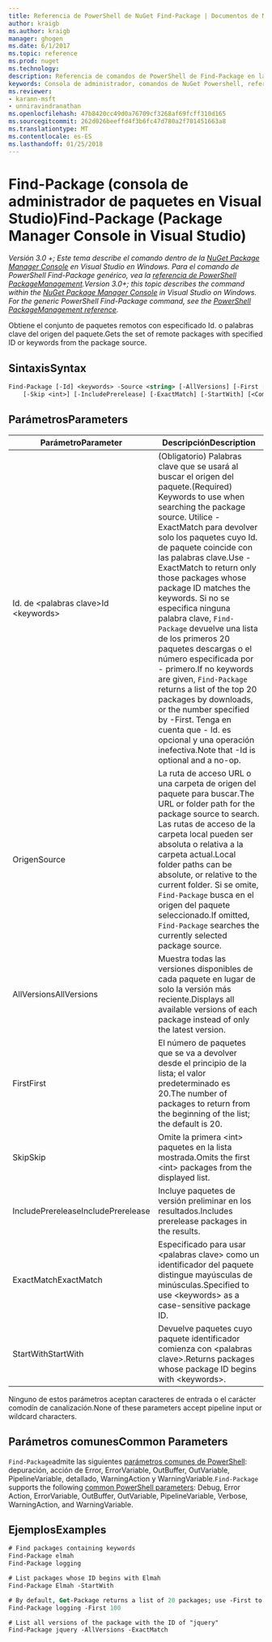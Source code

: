 ```yaml
---
title: Referencia de PowerShell de NuGet Find-Package | Documentos de Microsoft
author: kraigb
ms.author: kraigb
manager: ghogen
ms.date: 6/1/2017
ms.topic: reference
ms.prod: nuget
ms.technology: 
description: Referencia de comandos de PowerShell de Find-Package en la consola de administrador de paquetes de NuGet en Visual Studio.
keywords: Consola de administrador, comandos de NuGet Powershell, referencia de NuGet Powershell, Find-Package de paquete de NuGet
ms.reviewer:
- karann-msft
- unniravindranathan
ms.openlocfilehash: 47b8420cc49d0a76709cf3268af69fcff310d165
ms.sourcegitcommit: 262d026beeffd4f3b6fc47d780a2f701451663a8
ms.translationtype: MT
ms.contentlocale: es-ES
ms.lasthandoff: 01/25/2018
---
```

# <a name="find-package-package-manager-console-in-visual-studio"></a><span data-ttu-id="bc896-104">Find-Package (consola de administrador de paquetes en Visual Studio)</span><span class="sxs-lookup"><span data-stu-id="bc896-104">Find-Package (Package Manager Console in Visual Studio)</span></span>

<span data-ttu-id="bc896-105">*Versión 3.0 +; Este tema describe el comando dentro de la [NuGet Package Manager Console](Package-Manager-Console.md) en Visual Studio en Windows. Para el comando de PowerShell Find-Package genérico, vea la [referencia de PowerShell PackageManagement](/powershell/module/packagemanagement/?view=powershell-6).*</span><span class="sxs-lookup"><span data-stu-id="bc896-105">*Version 3.0+; this topic describes the command within the [NuGet Package Manager Console](Package-Manager-Console.md) in Visual Studio on Windows. For the generic PowerShell Find-Package command, see the [PowerShell PackageManagement reference](/powershell/module/packagemanagement/?view=powershell-6).*</span></span>

<span data-ttu-id="bc896-106">Obtiene el conjunto de paquetes remotos con especificado Id. o palabras clave del origen del paquete.</span><span class="sxs-lookup"><span data-stu-id="bc896-106">Gets the set of remote packages with specified ID or keywords from the package source.</span></span>

## <a name="syntax"></a><span data-ttu-id="bc896-107">Sintaxis</span><span class="sxs-lookup"><span data-stu-id="bc896-107">Syntax</span></span>

```ps
Find-Package [-Id] <keywords> -Source <string> [-AllVersions] [-First [<int>]]
    [-Skip <int>] [-IncludePrerelease] [-ExactMatch] [-StartWith] [<CommonParameters>]
```

## <a name="parameters"></a><span data-ttu-id="bc896-108">Parámetros</span><span class="sxs-lookup"><span data-stu-id="bc896-108">Parameters</span></span>

| <span data-ttu-id="bc896-109">Parámetro</span><span class="sxs-lookup"><span data-stu-id="bc896-109">Parameter</span></span> | <span data-ttu-id="bc896-110">Descripción</span><span class="sxs-lookup"><span data-stu-id="bc896-110">Description</span></span> |
| --- | --- |
| <span data-ttu-id="bc896-111">Id. de &lt;palabras clave&gt;</span><span class="sxs-lookup"><span data-stu-id="bc896-111">Id &lt;keywords&gt;</span></span> | <span data-ttu-id="bc896-112">(Obligatorio) Palabras clave que se usará al buscar el origen del paquete.</span><span class="sxs-lookup"><span data-stu-id="bc896-112">(Required) Keywords to use when searching the package source.</span></span> <span data-ttu-id="bc896-113">Utilice - ExactMatch para devolver solo los paquetes cuyo Id. de paquete coincide con las palabras clave.</span><span class="sxs-lookup"><span data-stu-id="bc896-113">Use -ExactMatch to return only those packages whose package ID matches the keywords.</span></span> <span data-ttu-id="bc896-114">Si no se especifica ninguna palabra clave, `Find-Package` devuelve una lista de los primeros 20 paquetes descargas o el número especificada por - primero.</span><span class="sxs-lookup"><span data-stu-id="bc896-114">If no keywords are given, `Find-Package` returns a list of the top 20 packages by downloads, or the number specified by -First.</span></span> <span data-ttu-id="bc896-115">Tenga en cuenta que - Id. es opcional y una operación inefectiva.</span><span class="sxs-lookup"><span data-stu-id="bc896-115">Note that -Id is optional and a no-op.</span></span> |
| <span data-ttu-id="bc896-116">Origen</span><span class="sxs-lookup"><span data-stu-id="bc896-116">Source</span></span> | <span data-ttu-id="bc896-117">La ruta de acceso URL o una carpeta de origen del paquete para buscar.</span><span class="sxs-lookup"><span data-stu-id="bc896-117">The URL or folder path for the package source to search.</span></span> <span data-ttu-id="bc896-118">Las rutas de acceso de la carpeta local pueden ser absoluta o relativa a la carpeta actual.</span><span class="sxs-lookup"><span data-stu-id="bc896-118">Local folder paths can be absolute, or relative to the current folder.</span></span> <span data-ttu-id="bc896-119">Si se omite, `Find-Package` busca en el origen del paquete seleccionado.</span><span class="sxs-lookup"><span data-stu-id="bc896-119">If omitted, `Find-Package` searches the currently selected package source.</span></span> |
| <span data-ttu-id="bc896-120">AllVersions</span><span class="sxs-lookup"><span data-stu-id="bc896-120">AllVersions</span></span> | <span data-ttu-id="bc896-121">Muestra todas las versiones disponibles de cada paquete en lugar de solo la versión más reciente.</span><span class="sxs-lookup"><span data-stu-id="bc896-121">Displays all available versions of each package instead of only the latest version.</span></span> |
| <span data-ttu-id="bc896-122">First</span><span class="sxs-lookup"><span data-stu-id="bc896-122">First</span></span> | <span data-ttu-id="bc896-123">El número de paquetes que se va a devolver desde el principio de la lista; el valor predeterminado es 20.</span><span class="sxs-lookup"><span data-stu-id="bc896-123">The number of packages to return from the beginning of the list; the default is 20.</span></span> |
| <span data-ttu-id="bc896-124">Skip</span><span class="sxs-lookup"><span data-stu-id="bc896-124">Skip</span></span> | <span data-ttu-id="bc896-125">Omite la primera &lt;int&gt; paquetes en la lista mostrada.</span><span class="sxs-lookup"><span data-stu-id="bc896-125">Omits the first &lt;int&gt; packages from the displayed list.</span></span>  |
| <span data-ttu-id="bc896-126">IncludePrerelease</span><span class="sxs-lookup"><span data-stu-id="bc896-126">IncludePrerelease</span></span> | <span data-ttu-id="bc896-127">Incluye paquetes de versión preliminar en los resultados.</span><span class="sxs-lookup"><span data-stu-id="bc896-127">Includes prerelease packages in the results.</span></span> |
| <span data-ttu-id="bc896-128">ExactMatch</span><span class="sxs-lookup"><span data-stu-id="bc896-128">ExactMatch</span></span> | <span data-ttu-id="bc896-129">Especificado para usar &lt;palabras clave&gt; como un identificador del paquete distingue mayúsculas de minúsculas.</span><span class="sxs-lookup"><span data-stu-id="bc896-129">Specified to use &lt;keywords&gt; as a case-sensitive package ID.</span></span> |
| <span data-ttu-id="bc896-130">StartWith</span><span class="sxs-lookup"><span data-stu-id="bc896-130">StartWith</span></span> | <span data-ttu-id="bc896-131">Devuelve paquetes cuyo paquete identificador comienza con &lt;palabras clave&gt;.</span><span class="sxs-lookup"><span data-stu-id="bc896-131">Returns packages whose package ID begins with &lt;keywords&gt;.</span></span> |

<span data-ttu-id="bc896-132">Ninguno de estos parámetros aceptan caracteres de entrada o el carácter comodín de canalización.</span><span class="sxs-lookup"><span data-stu-id="bc896-132">None of these parameters accept pipeline input or wildcard characters.</span></span>

## <a name="common-parameters"></a><span data-ttu-id="bc896-133">Parámetros comunes</span><span class="sxs-lookup"><span data-stu-id="bc896-133">Common Parameters</span></span>

<span data-ttu-id="bc896-134">`Find-Package`admite las siguientes [parámetros comunes de PowerShell](http://go.microsoft.com/fwlink/?LinkID=113216): depuración, acción de Error, ErrorVariable, OutBuffer, OutVariable, PipelineVariable, detallado, WarningAction y WarningVariable.</span><span class="sxs-lookup"><span data-stu-id="bc896-134">`Find-Package` supports the following [common PowerShell parameters](http://go.microsoft.com/fwlink/?LinkID=113216): Debug, Error Action, ErrorVariable, OutBuffer, OutVariable, PipelineVariable, Verbose, WarningAction, and WarningVariable.</span></span>

## <a name="examples"></a><span data-ttu-id="bc896-135">Ejemplos</span><span class="sxs-lookup"><span data-stu-id="bc896-135">Examples</span></span>

```ps
# Find packages containing keywords
Find-Package elmah
Find-Package logging

# List packages whose ID begins with Elmah
Find-Package Elmah -StartWith

# By default, Get-Package returns a list of 20 packages; use -First to show more
Find-Package logging -First 100

# List all versions of the package with the ID of "jquery"
Find-Package jquery -AllVersions -ExactMatch
```
